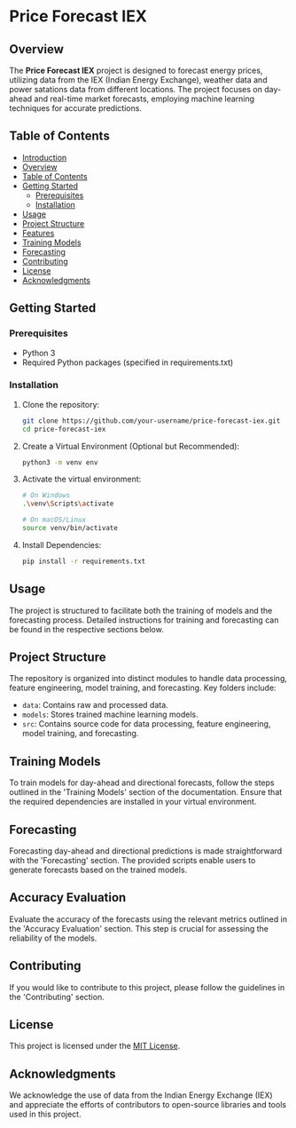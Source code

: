 # Price Forecast IEX

## Overview

The **Price Forecast IEX** project is designed to forecast energy prices, utilizing data from the IEX (Indian Energy Exchange), weather data and power satations data from different locations. The project focuses on day-ahead and real-time market forecasts, employing machine learning techniques for accurate predictions.

## Table of Contents

- [Introduction](#price-forecast-iex)
- [Overview](#overview)
- [Table of Contents](#table-of-contents)
- [Getting Started](#getting-started)
  - [Prerequisites](#prerequisites)
  - [Installation](#installation)
- [Usage](#usage)
- [Project Structure](#project-structure)
- [Features](#features)
- [Training Models](#training-models)
- [Forecasting](#forecasting)
- [Contributing](#contributing)
- [License](#license)
- [Acknowledgments](#acknowledgments)

## Getting Started

### Prerequisites

- Python 3
- Required Python packages (specified in requirements.txt)

### Installation

1. Clone the repository:

   ```bash
   git clone https://github.com/your-username/price-forecast-iex.git
   cd price-forecast-iex

2. Create a Virtual Environment (Optional but Recommended):

   ```bash
   python3 -m venv env

3. Activate the virtual environment:

   ```bash
   # On Windows
   .\venv\Scripts\activate

   # On macOS/Linux
   source venv/bin/activate  

4. Install Dependencies:

   ```bash
   pip install -r requirements.txt

## Usage

The project is structured to facilitate both the training of models and the forecasting process. Detailed instructions for training and forecasting can be found in the respective sections below.

## Project Structure

The repository is organized into distinct modules to handle data processing, feature engineering, model training, and forecasting. Key folders include:
- `data`: Contains raw and processed data.
- `models`: Stores trained machine learning models.
- `src`: Contains source code for data processing, feature engineering, model training, and forecasting.

## Training Models

To train models for day-ahead and directional forecasts, follow the steps outlined in the 'Training Models' section of the documentation. Ensure that the required dependencies are installed in your virtual environment.

## Forecasting

Forecasting day-ahead and directional predictions is made straightforward with the 'Forecasting' section. The provided scripts enable users to generate forecasts based on the trained models.

## Accuracy Evaluation

Evaluate the accuracy of the forecasts using the relevant metrics outlined in the 'Accuracy Evaluation' section. This step is crucial for assessing the reliability of the models.

## Contributing

If you would like to contribute to this project, please follow the guidelines in the 'Contributing' section.

## License

This project is licensed under the [MIT License](LICENSE).

## Acknowledgments

We acknowledge the use of data from the Indian Energy Exchange (IEX) and appreciate the efforts of contributors to open-source libraries and tools used in this project.